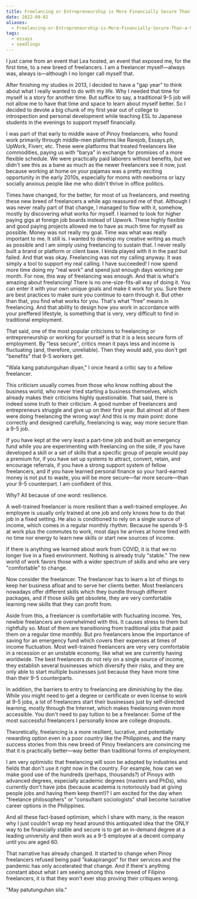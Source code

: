```yaml
---
title: Freelancing or Entrepreneurship is More Financially Secure Than a 9-5 Job
date: 2022-09-02
aliases:
  - Freelancing-or-Entrepreneurship-is-More-Financially-Secure-Than-a-9-5-Job
tags:
  - essays
  - seedlings
---
```

I just came from an event that Lea hosted, an event that exposed me, for the first time, to a new breed of freelancers. I am a freelancer myself—always was, always is—although I no longer call myself that.

After finishing my studies in 2013, I decided to have a "gap year" to think about what I really wanted to do with my life. Why I needed that time for myself is a story for another time. But suffice to say, a traditional 9-5 job will not allow me to have that time and space to learn about myself better. So I decided to devote a big chunk of my first year out of college to introspection and personal development while teaching ESL to Japanese students in the evenings to support myself financially.

I was part of that early to middle wave of Pinoy freelancers, who found work primarily through middle-men platforms like Rarejob, Essays.ph, UpWork, Fiverr, etc. These were platforms that treated freelancers like commodities, paying us with "barya" in exchange for promises of a more flexible schedule. We were practically paid laborers without benefits, but we didn't see this as a bane as much as the newer freelancers see it now, just because working at home on your pajamas was a pretty exciting opportunity in the early 2010s, especially for moms with newborns or lazy socially anxious people like me who didn't thrive in office politics.

Times have changed, for the better, for most of us freelancers, and meeting these new breed of freelancers a while ago reassured me of that. Although I was never really part of that change, I managed to flow with it, somehow, mostly by discovering what works for myself. I learned to look for higher paying gigs at foreign job boards instead of Upwork. These highly flexible and good paying projects allowed me to have as much time for myself as possible. Money was not really my goal. Time was what was really important to me. It still is. I wanted to develop my creative writing as much as possible and I am simply using freelancing to sustain that. I never really built a brand or platform or client base. I kinda played with it in the past but failed. And that was okay. Freelancing was not my calling anyway. It was simply a tool to support my real calling. I have succeeded! I now spend more time doing my "real work" and spend just enough days working per month. For now, this way of freelancing was enough. And that is what's amazing about freelancing! There is no one-size-fits-all way of doing it. You can enter it with your own unique goals and make it work for you. Sure there are best practices to make sure you continue to earn through it. But other than that, you find what works for you. That's what "free" means in freelancing. And that ability to design how you work in accordance with your preffered lifestyle, is something that is very, very difficult to find in traditional employment.

That said, one of the most popular criticisms to freelancing or entrepreneurship or working for yourself is that it is a less secure form of employment. By "less secure", critics mean it pays less and income is fluctuating (and, therefore, unreliable). Then they would add, you don't get "benefits" that 9-5 workers get.

"Wala kang patutunguhan diyan," I once heard a critic say to a fellow freelancer.

This criticism usually comes from those who know nothing about the business world, who never tried starting a business themselves, which already makes their criticisms highly questionable. That said, there is indeed some truth to their criticism. A good number of freelancers and entrepreneurs struggle and give up on their first year. But almost all of them were doing freelancing the wrong way! And this is my main point: done correctly and designed carefully, freelancing is way, way more secure than a 9-5 job.

If you have kept at the very least a part-time job and built an emergency fund while you are experimenting with freelancing on the side, if you have developed a skill or a set of skills that a specific group of people would pay a premium for, if you have set up systems to attract, convert, retain, and encourage referrals, if you have a strong support system of fellow freelancers, and if you have learned personal finance so your hard-earned money is not put to waste, you will be more secure—far more secure—than your 9-5 counterpart. I am confident of this.

Why? All because of one word: resilience.

A well-trained freelancer is more resilient than a well-trained employee. An employee is usually only trained at one job and only knows how to do that job in a fixed setting. He also is conditioned to rely on a single source of income, which comes in a regular monthly rhythm. Because he spends 9-5 at work plus the commutes to work, most days he arrives at home tired with no time nor energy to learn new skills or start new sources of income.

If there is anything we learned about work from COVID, it is that we no longer live in a fixed environment. Nothing is already truly "stable." The new world of work favors those with a wider spectrum of skills and who are very "comfortable" to change.

Now consider the freelancer. The freelancer has to learn a lot of things to keep her business afloat and to serve her clients better. Most freelancers nowadays offer different skills which they bundle through different packages, and if those skills get obsolete, they are very comfortable learning new skills that they can profit from.

Aside from this, a freelancer is comfortable with fluctuating income. Yes, newbie freelancers are overwhelmed with this. It causes stress to them but rightfully so. Most of them are transitioning from traditional jobs that paid them on a regular time monthly. But pro freelancers know the importance of saving for an emergency fund which covers their expenses at times of income fluctuation. Most well-trained freelancers are very very comfortable in a recession or an unstable economy, like what we are currently having worldwide. The best freelancers do not rely on a single source of income, they establish several businesses which diversify their risks, and they are only able to start multiple businesses just because they have more time than their 9-5 counterparts.

In addition, the barriers to entry to freelancing are diminishing by the day. While you might need to get a degree or certificate or even license to work at 9-5 jobs, a lot of freelancers start their businesses just by self-directed learning, mostly through the Internet, which makes freelancing even more accessible. You don't need to pay tuition to be a freelancer. Some of the most successful freelancers I personally know are college dropouts.

Theoretically, freelancing is a more resilient, lucrative, and potentially rewarding option even in a poor country like the Philippines, and the many success stories from this new breed of Pinoy freelancers are convincing me that it is practically better—way better than traditional forms of employment.

I am very optimistic that freelancing will soon be adopted by industries and fields that don't use it right now in the country. For example, how can we make good use of the hundreds (perhaps, thousands?) of Pinoys with advanced degrees, especially academic degrees (masters and PhDs), who currently don't have jobs (because academia is notoriously bad at giving people jobs and having them keep them!)? I am excited for the day when "freelance philosophers" or "consultant sociologists" shall become lucrative career options in the Philippines.

And all these fact-based optimism, which I share with many, is the reason why I just couldn't wrap my head around this antiquated idea that the ONLY way to be financially stable and secure is to get an in-demand degree at a leading university and then work as a 9-5 employee at a decent company until you are aged 60.

That narrative has already changed. It started to change when Pinoy freelancers refused being paid "kakapirangot" for their services and the pandemic has only accelerated that change. And if there's anything constant about what I am seeing among this new breed of Filipino freelancers, it is that they won't ever stop proving their critiques wrong.

"May patutunguhan sila."
